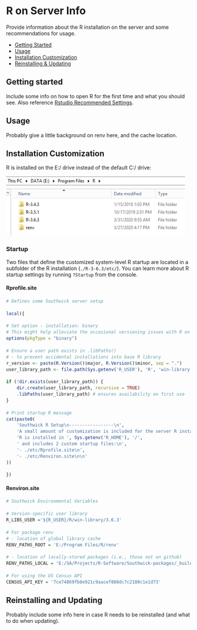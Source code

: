 
# R on Server Info

Provide information about the R installation on the server and some recommendations for usage.

- [Getting Started](#getting-started)
- [Usage](#usage)
- [Installation Customization](#installation-customization)
- [Reinstalling & Updating](#reinstalling-and-updating)

## Getting started

Include some info on how to open R for the first time and what you should see. Also reference [Rstudio Recommended Settings](rstudio-settings.md). 

## Usage

Probably give a little background on renv here, and the cache location.

## Installation Customization

R is installed on the E:/ drive instead of the default C:/ drive:

![](img/r-install.png)

### Startup

Two files that define the customized system-level R startup are located in a subfolder of the R installation (`./R-3-6.3/etc/`). You can learn more about R startup settings by running `?Startup` from the console.

#### Rprofile.site

```r
# Defines some Southwick server setup

local({

# Set option - installation: binary
# This might help alleviate the occasional versioning issues with R on Windows
options(pkgType = "binary")

# Ensure a user path exists in .libPaths()
# - to prevent accidental installations into base R library
r_version <- paste(R.Version()$major, R.Version()$minor, sep = ".")
user_library_path <- file.path(Sys.getenv('R_USER'), 'R', 'win-library', r_version)

if (!dir.exists(user_library_path)) {
    dir.create(user_library_path, recursive = TRUE)
    .libPaths(user_library_path) # ensures availability on first use
}

# Print startup R message
cat(paste0(
    'Southwick R Setup\n-----------------\n',
    'A small amount of customization is included for the server R installation.\n',
    'R is installed in ', Sys.getenv('R_HOME'), '/',
    ' and includes 2 custom startup files:\n',
    '- ./etc/Rprofile.site\n',
    '- ./etc/Renviron.site\n\n'
))

})     
```

#### Renviron.site

```r
# Southwick Environmental Variables

# Version-specific user library
R_LIBS_USER ='${R_USER}/R/win-library/3.6.3'

# For package renv
# - location of global library cache
RENV_PATHS_ROOT = 'E:/Program Files/R/renv'

# - location of locally-stored packages (i.e., those not on github)
RENV_PATHS_LOCAL = 'E:/SA/Projects/R-Software/Southwick-packages/_builds_binary'

# For using the US Census API
CENSUS_API_KEY = '7ce74869fb8e921c9aacef808dc7c2180c1e1d73'
```

## Reinstalling and Updating

Probably include some info here in case R needs to be reinstalled (and what to do when updating).